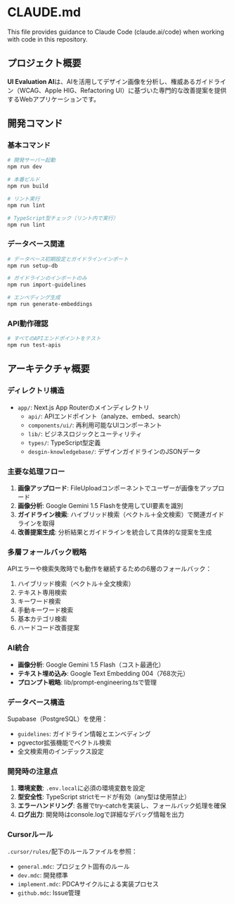 # CLAUDE.md

This file provides guidance to Claude Code (claude.ai/code) when working with code in this repository.

## プロジェクト概要

**UI Evaluation AI**は、AIを活用してデザイン画像を分析し、権威あるガイドライン（WCAG、Apple HIG、Refactoring UI）に基づいた専門的な改善提案を提供するWebアプリケーションです。

## 開発コマンド

### 基本コマンド
```bash
# 開発サーバー起動
npm run dev

# 本番ビルド
npm run build

# リント実行
npm run lint

# TypeScript型チェック（リント内で実行）
npm run lint
```

### データベース関連
```bash
# データベース初期設定とガイドラインインポート
npm run setup-db

# ガイドラインのインポートのみ
npm run import-guidelines

# エンベディング生成
npm run generate-embeddings
```

### API動作確認
```bash
# すべてのAPIエンドポイントをテスト
npm run test-apis
```

## アーキテクチャ概要

### ディレクトリ構造
- `app/`: Next.js App Routerのメインディレクトリ
  - `api/`: APIエンドポイント（analyze、embed、search）
  - `components/ui/`: 再利用可能なUIコンポーネント
  - `lib/`: ビジネスロジックとユーティリティ
  - `types/`: TypeScript型定義
  - `desgin-knowledgebase/`: デザインガイドラインのJSONデータ

### 主要な処理フロー
1. **画像アップロード**: FileUploadコンポーネントでユーザーが画像をアップロード
2. **画像分析**: Google Gemini 1.5 Flashを使用してUI要素を識別
3. **ガイドライン検索**: ハイブリッド検索（ベクトル＋全文検索）で関連ガイドラインを取得
4. **改善提案生成**: 分析結果とガイドラインを統合して具体的な提案を生成

### 多層フォールバック戦略
APIエラーや検索失敗時でも動作を継続するための6層のフォールバック：
1. ハイブリッド検索（ベクトル＋全文検索）
2. テキスト専用検索
3. キーワード検索
4. 手動キーワード検索
5. 基本カテゴリ検索
6. ハードコード改善提案

### AI統合
- **画像分析**: Google Gemini 1.5 Flash（コスト最適化）
- **テキスト埋め込み**: Google Text Embedding 004（768次元）
- **プロンプト戦略**: lib/prompt-engineering.tsで管理

### データベース構造
Supabase（PostgreSQL）を使用：
- `guidelines`: ガイドライン情報とエンベディング
- pgvector拡張機能でベクトル検索
- 全文検索用のインデックス設定

### 開発時の注意点
1. **環境変数**: `.env.local`に必須の環境変数を設定
2. **型安全性**: TypeScript strictモードが有効（any型は使用禁止）
3. **エラーハンドリング**: 各層でtry-catchを実装し、フォールバック処理を確保
4. **ログ出力**: 開発時はconsole.logで詳細なデバッグ情報を出力

### Cursorルール
`.cursor/rules/`配下のルールファイルを参照：
- `general.mdc`: プロジェクト固有のルール
- `dev.mdc`: 開発標準
- `implement.mdc`: PDCAサイクルによる実装プロセス
- `github.mdc`: Issue管理
